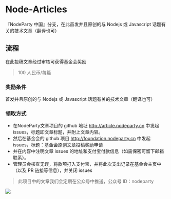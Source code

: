 # Node-Articles

『NodeParty 中国』分支，在此首发并且原创的与 Nodejs 或 Javascript 话题有关的技术文章（翻译也可）

## 流程

在此投稿文章经过审核可获得基金会奖励

> 100 人民币/每篇

### 奖励条件

首发并且原创的与 Nodejs 或 Javascript 话题有关的技术文章（翻译也可）

### 领取方式

 * 在NodeParty文章项目的 github 地址 http://article.nodeparty.cn 中发起 issues，标题即文章标题，并附上文章内容。
 * 然后在基金会的 github 项目 http://foundation.nodeparty.cn 中发起 issues，标题：基金会原创文章投稿奖励申请
 * 并在内容中注明文章 issues 的地址和支付宝付款信息（如需保密可留下邮箱联系）。
 * 管理员会核查无误，将款项打入支付宝，并将此次支出记录在基金会主页中（以及 PR 链接等信息），并关闭 issues

> 此项目中的文章我们会定期在公众号中推送，公众号 ID：nodeparty

![](https://img.souche.com/test/9992d24960103eac8dccdfa373732f0d.jpg)
